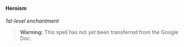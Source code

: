 #### Heroism
<!-- markdownlint-disable-next-line no-emphasis-as-heading -->
_1st-level enchantment_

> **Warning:**
> This spell has not yet been transferred from the Google Doc.
